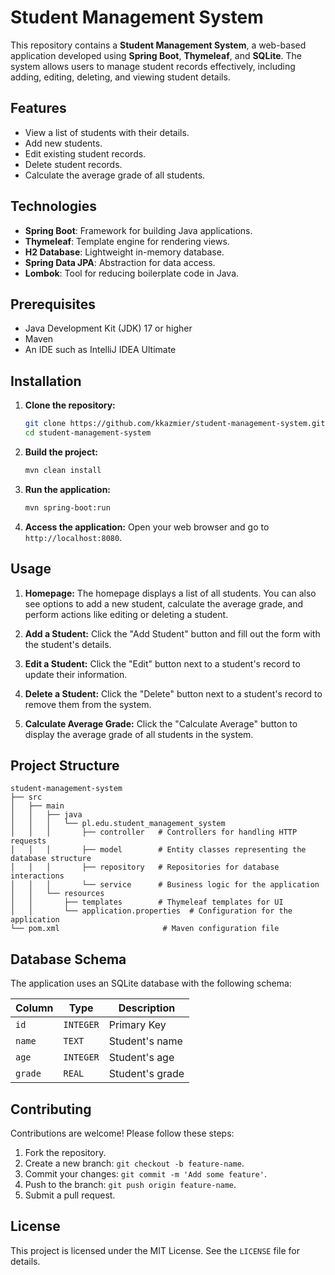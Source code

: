 # Student Management System

This repository contains a **Student Management System**, a web-based application developed using **Spring Boot**, **Thymeleaf**, and **SQLite**. The system allows users to manage student records effectively, including adding, editing, deleting, and viewing student details.

## Features
- View a list of students with their details.
- Add new students.
- Edit existing student records.
- Delete student records.
- Calculate the average grade of all students.

## Technologies

- **Spring Boot**: Framework for building Java applications.
- **Thymeleaf**: Template engine for rendering views.
- **H2 Database**: Lightweight in-memory database.
- **Spring Data JPA**: Abstraction for data access.
- **Lombok**: Tool for reducing boilerplate code in Java.

## Prerequisites
- Java Development Kit (JDK) 17 or higher
- Maven
- An IDE such as IntelliJ IDEA Ultimate

## Installation

1. **Clone the repository:**
   ```bash
   git clone https://github.com/kkazmier/student-management-system.git
   cd student-management-system
   ```

2. **Build the project:**
   ```bash
   mvn clean install
   ```

3. **Run the application:**
   ```bash
   mvn spring-boot:run
   ```

4. **Access the application:**
   Open your web browser and go to `http://localhost:8080`.

## Usage

1. **Homepage:**
   The homepage displays a list of all students. You can also see options to add a new student, calculate the average grade, and perform actions like editing or deleting a student.

2. **Add a Student:**
   Click the "Add Student" button and fill out the form with the student's details.

3. **Edit a Student:**
   Click the "Edit" button next to a student's record to update their information.

4. **Delete a Student:**
   Click the "Delete" button next to a student's record to remove them from the system.

5. **Calculate Average Grade:**
   Click the "Calculate Average" button to display the average grade of all students in the system.

## Project Structure
```
student-management-system
├── src
│   ├── main
│   │   ├── java
│   │   │   └── pl.edu.student_management_system
│   │   │       ├── controller   # Controllers for handling HTTP requests
│   │   │       ├── model        # Entity classes representing the database structure
│   │   │       ├── repository   # Repositories for database interactions
│   │   │       └── service      # Business logic for the application
│   │   └── resources
│   │       ├── templates        # Thymeleaf templates for UI
│   │       └── application.properties  # Configuration for the application
└── pom.xml                       # Maven configuration file
```

## Database Schema
The application uses an SQLite database with the following schema:

| Column   | Type        | Description         |
|----------|-------------|---------------------|
| `id`     | `INTEGER`   | Primary Key         |
| `name`   | `TEXT`      | Student's name      |
| `age`    | `INTEGER`   | Student's age       |
| `grade`  | `REAL`      | Student's grade     |

## Contributing
Contributions are welcome! Please follow these steps:

1. Fork the repository.
2. Create a new branch: `git checkout -b feature-name`.
3. Commit your changes: `git commit -m 'Add some feature'`.
4. Push to the branch: `git push origin feature-name`.
5. Submit a pull request.

## License
This project is licensed under the MIT License. See the `LICENSE` file for details.
